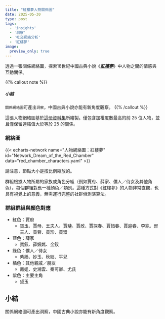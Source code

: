 ```yaml
---
title: "紅樓夢人物關係圖"
date: 2025-05-30
type: post
tags:
  - 'insights'
  - '洞察'
  - '社交網絡分析'
  - '紅樓夢'
image:
  preview_only: true
---
```


透過一張關係網絡圖，探索18世紀中國古典小說《[_**紅樓夢**_](https://zh.wikipedia.org/wiki/%E7%B4%85%E6%A8%93%E5%A4%A2)》中人物之間的情感與互動關係。

<!-- more -->
{{% callout note %}}
##### 小結
`關係網絡圖`可產出`洞察`，中國古典小說亦能有新角度觀察。
{{% /callout %}}

這張人物網絡圖基於[這份資料集](https://github.com/XianWoo/SNA_Dream_of_the_Red_Chamber/blob/main/relationship.csv)所繪製。僅包含加權度數最高的前 25 位人物，並且僅保留連結值大於等於 25 的關係。

### 網絡圖

{{< echarts-network name="人物網絡圖：紅樓夢" id="Network_Dream_of_the_Red_Chamber" data="red_chamber_characters.yaml" >}}

請注意，節點大小是按比例縮放的。

群組根據人物所屬的家族或角色分組（例如賈府、薛家、僕人／侍女及其他角色），每個群組對應一種顏色／類別。這種方式對《紅樓夢》的人物非常直觀，也具有視覺上的意義，無需運行完整的社群偵測演算法。

### 群組群組與顏色對應
- 紅色：賈府
  - 寶玉、賈母、王夫人、賈璉、賈政、賈探春、賈惜春、賈迎春、李紈、邢夫人、賈蓉、賈珍、賈環
- 藍色：薛家
  - 寶釵、薛姨媽、金釵
- 綠色：僕人／侍女
  - 紫鵑、妙玉、秋紋、平兒
- 橘色：其他親戚／朋友
  - 鳳姐、史湘雲、秦可卿、尤氏
- 紫色：主要主角
  - 黛玉

## 小結

關係網絡圖可產出洞察，中國古典小說亦能有新角度觀察。